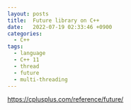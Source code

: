 ```yaml
---
layout: posts
title:  Future library on C++
date:   2022-07-19 02:33:46 +0900
categories:
  - C++
tags:
  - language
  - C++ 11
  - thread
  - future
  - multi-threading
---
```


https://cplusplus.com/reference/future/